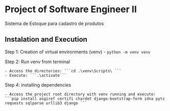 # Project of Software Engineer II

Sistema de Estoque para cadastro de produtos

## Instalation and Execution
Step 1: Creation of virtual environments (venv)
	- ```python -m venv venv```

Step 2: Run venv from terminal 

	- Access the directories: ```cd .\venv\Scripts\ ```
	- Execute: ```.\activate```

Step 4: installing dependencies

	- Access the project root directory with venv running and execute: 
	```pip install asgiref certifi chardet django-bootstrap-form idna pytz requests sqlparse urllib3 django ```

